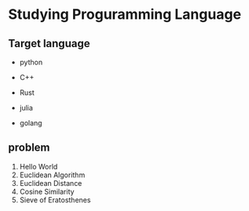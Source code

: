  

 # Studying Proguramming Language

## Target  language

- python 
- C++ 
- Rust
- julia

- golang



## problem

1. Hello World
2. Euclidean Algorithm
3. Euclidean Distance
4. Cosine Similarity
5. Sieve of Eratosthenes
